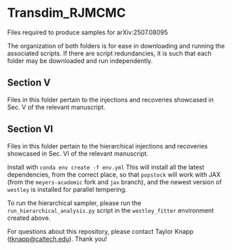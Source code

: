 # Transdim_RJMCMC
Files required to produce samples for arXiv:2507.08095

The organization of both folders is for ease in downloading and running the associated scripts. If there are script redundancies, it is such that each folder may be downloaded and run independently. 

## Section V

Files in this folder pertain to the injections and recoveries showcased in Sec. V of the relevant manuscript. 

## Section VI

Files in this folder pertain to the hierarchical injections and recoveries showcased in Sec. VI of the relevant manuscript.

Install with `conda env create -f env.yml` This will install all the latest dependencies, from the correct place, so that `popstock` will work with JAX (from the `meyers-academic` fork and `jax` branch), and the newest version of `westley` is installed for parallel tempering.

To run the hierarchical sampler, please run the `run_hierarchical_analysis.py` script in the `westley_fitter` environment created above. 

For questions about this repository, please contact Taylor Knapp (tknapp@caltech.edu). Thank you!
